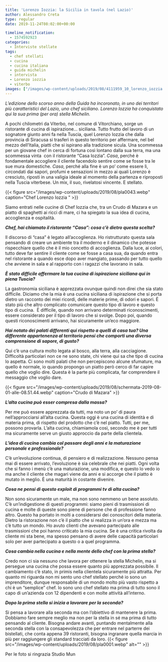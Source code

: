 ```yaml
---
title: 'Lorenzo Iozzia: la Sicilia in tavola (nel Lazio)'
author: Alessandro Creta
type: regular
date: 2019-11-24T08:02:00+00:00

timeline_notification:
  - 1574592923
categories:
  - Interviste stellate
tags:
  - chef stellati
  - cucina
  - cucina italiana
  - guida michelin
  - intervista
  - Lorenzo iozzia
  - viterbo
images: ["/images/wp-content/uploads/2019/08/4111959_10_lorenzo_iozzia.webp"]
---
```

 

_L’edizione dello scorso anno della Guida ha incoronato, in uno dei territori più caratteristici del Lazio, uno chef siciliano. Lorenzo Iozzia ha conquistato qui la sua prima (per ora) stella Michelin._

A pochi chilometri da Viterbo, nel comune di Vitorchiano, sorge un ristorante di cucina di ispirazione… siciliana. Tutto frutto del lavoro di un sognatore giunto anni fa nella Tuscia, quel Lorenzo Iozzia che dalla provincia di Siracusa si trasferì in questo territorio per affermare, nel bel mezzo dell’Italia, piatti che si ispirano alla tradizione sicula. Una scommessa per un giovane chef in cerca di fortuna così lontano dalla sua terra, ma una scommessa vinta&nbsp; con il ristorante “Casa Iozzìa”. _Casa_, perché è fondamentale accogliere il cliente facendolo sentire come se fosse tra le sue mura domestiche. _Casa_, perché alla fine è un po’ come essere lì, circondati dai sapori, profumi e sensazioni in mezzo ai quali Lorenzo è cresciuto, riposti in una valigia ideale al momento della partenza e riproposti nella Tuscia viterbese. Un mix, il suo, rivelatosi vincente. E stellato.&nbsp;


{{< figure src="/images/wp-content/uploads/2019/08/pla0043.webp" caption="Chef Lorenzo Iozzia " >}}


Siamo entrati nelle cucine di Chef Iozzia che, tra un Crudo di Mazara e un piatto di spaghetti ai ricci di mare, ci ha spiegato la sua idea di cucina, accoglienza e ospitalità.

**_Chef, hai chiamato il ristorante “Casa”: cosa c’è dietro questa scelta?_**

Il discorso di “casa” è legato all’accoglienza. Ho ristrutturato questa sala pensando di creare un ambiente tra il moderno e il dinamico che potesse rispecchiare quello che è il mio concetto di accoglienza. Dalla luce, ai colori, tutto deve far sentire il cliente come se fosse a casa sua, da quando entra nel ristorante a quando esce dopo aver mangiato, passando per tutto quello che avviene in sala e al rapporto con i ragazzi che lavorano in sala.

**_È stato difficile affermare la tua cucina di ispirazione siciliana qui in piena Tuscia?_**

La gastronomia siciliana è apprezzata ovunque quindi non direi che sia stato difficile. Diciamo che la mia è una cucina siciliana di ispirazione che si porta dietro un racconto dei miei ricordi, delle materie prime, di odori e sapori. È stato più che altro complicato comunicare questo tipo di lavoro e questo tipo di cucina.&nbsp; È difficile, quando non arrivano determinati riconoscimenti, essere considerato per il tipo di lavoro che si svolge. Dopo poi, quando questi riconoscimenti arrivano, hai sicuramente un’eco maggiore.

**_Hai notato dei palati differenti qui rispetto a quelli di casa tua? Una differente appartenenza al territorio pensi che comporti una diversa comprensione di sapore, di gusto?_**

Qui c’è una cultura molto legata al bosco, alla terra, alla cacciagione. Difficoltà particolari non ce ne sono state, chi viene qui sa che tipo di cucina lo aspetta. Ci sono molti palati che non percepiscono alcune sfumature, ma quello è normale, io quando propongo un piatto però cerco di far capire quello che voglio dire. Questa è la parte più complicata, far comprendere il messaggio che voglio dare.&nbsp;


{{< figure src="/images/wp-content/uploads/2019/08/schermata-2019-08-01-alle-08.51.44.webp" caption="Crudo di Mazara" >}}


**_L’alta cucina può esser compresa dalla massa?_**

Per me può essere apprezzata da tutti, ma noto un po’ di paura nell’approcciarsi all’alta cucina. Questa oggi è una cucina di identità e di materia prima, di rispetto del prodotto che c’è nel piatto. Tutti, per me, possono provarla. L’alta cucina, chiamiamola così, secondo me è per tutti ma sicuramente serve un giusto approccio da parte della clientela.

**_L’idea di cucina cambia col passare degli anni e la maturazione personale e professionale?_**

C’è un’evoluzione continua, di pensiero e di realizzazione. Nessuno pensa mai di essere arrivato, l’evoluzione è sia celebrale che nei piatti. Ogni volta che si fanno i menù c’è una maturazione, una modifica, e questo lo vedo io ma anche il cliente che magari viene da anni e si accorge che il piatto è mutato in meglio. È una maturità in costante divenire.

**_Cosa ne pensi di questo exploit di programmi tv di alta cucina?_**

Non sono sicuramente un male, ma non sono nemmeno un bene assoluto. C’è un’indigestione di questi programmi: siamo pieni di trasmissioni di cucina e molte di queste sono piene di persone che di professione fanno altro. Questo ha portato in molti a considerarsi dei conoscitori della materia. Dietro la ristorazione non c’è il piatto che si realizza in un’ora e mezza ma c’è tutto un mondo. Ho avuto clienti che avevano partecipato alle trasmissioni che poi hanno criticato la mia cucina. Se è una critica rivolta da cliente mi sta bene, ma spesso pensano di avere delle capacità particolari solo per aver partecipato a questo o a quel programma.&nbsp;

**_Cosa cambia nella cucina e nella mente dello chef con la prima stella?&nbsp;_**

Credo non ci sia nessuno che lavora per ottenere la stella Michelin, ma si persegue una cucina che possa essere quanto più apprezzata possibile. Il cambiamento c’è stato, in primis nella clientela sicuramente più attratta. Per quanto mi riguarda non mi sento uno chef stellato perché io sono un imprenditore, dunque responsabile di un mondo molto più vasto rispetto a chi è un “semplice” chef. Io sono uno chef stellato ma prima di tutto sono il capo di un’azienda con 12 dipendenti e con molte attività all’interno.&nbsp;

**_Dopo la prima stella si inizia a lavorare per la seconda?_**

Si pensa a lavorare alla seconda ma con l’obiettivo di mantenere la prima. Dobbiamo fare sempre meglio ma non per la stella in sé ma prima di tutto pensando al cliente. Bisogna andare avanti, puntando mentalmente alla seconda stella con la consapevolezza che per entrare nel parterre dei bistellati, che conta appena 39 ristoranti, bisogna ingranare quella marcia in più per raggiungere gli standard tracciati da loro.
{{< figure src="/images/wp-content/uploads/2019/08/pla0001.webp" alt="" >}}
 

Per le foto si ringrazia Studio Mun